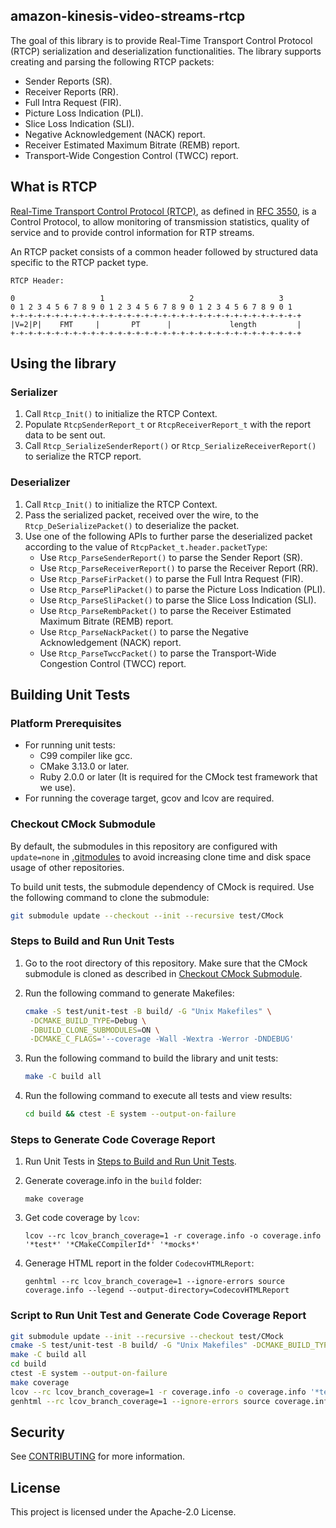 ## amazon-kinesis-video-streams-rtcp

The goal of this library is to provide Real-Time Transport Control Protocol
(RTCP) serialization and deserialization functionalities. The library supports
creating and parsing the following RTCP packets:
* Sender Reports (SR).
* Receiver Reports (RR).
* Full Intra Request (FIR).
* Picture Loss Indication (PLI).
* Slice Loss Indication (SLI).
* Negative Acknowledgement (NACK) report.
* Receiver Estimated Maximum Bitrate (REMB) report.
* Transport-Wide Congestion Control (TWCC) report.

## What is RTCP

[Real-Time Transport Control Protocol (RTCP)](https://en.wikipedia.org/wiki/RTP_Control_Protocol),
as defined in [RFC 3550](https://datatracker.ietf.org/doc/html/rfc3550), is a
Control Protocol, to allow monitoring of transmission statistics, quality of
service and to provide control information for RTP streams.

An RTCP packet consists of a common header followed by structured data specific
to the RTCP packet type.

```
RTCP Header:

0                   1                   2                   3
0 1 2 3 4 5 6 7 8 9 0 1 2 3 4 5 6 7 8 9 0 1 2 3 4 5 6 7 8 9 0 1
+-+-+-+-+-+-+-+-+-+-+-+-+-+-+-+-+-+-+-+-+-+-+-+-+-+-+-+-+-+-+-+-+
|V=2|P|    FMT     |       PT      |             length         |
+-+-+-+-+-+-+-+-+-+-+-+-+-+-+-+-+-+-+-+-+-+-+-+-+-+-+-+-+-+-+-+-+

```

## Using the library

### Serializer

1. Call `Rtcp_Init()` to initialize the RTCP Context.
2. Populate `RtcpSenderReport_t` or `RtcpReceiverReport_t` with the report data
   to be sent out.
3. Call `Rtcp_SerializeSenderReport()` or `Rtcp_SerializeReceiverReport()` to
   serialize the RTCP report.

### Deserializer

1. Call `Rtcp_Init()` to initialize the RTCP Context.
2. Pass the serialized packet, received over the wire, to the
   `Rtcp_DeSerializePacket()` to deserialize the packet.
3. Use one of the following APIs to further parse the deserialized packet
   according to the value of `RtcpPacket_t.header.packetType`:
    * Use `Rtcp_ParseSenderReport()` to parse the Sender Report (SR).
    * Use `Rtcp_ParseReceiverReport()` to parse the Receiver Report (RR).
    * Use `Rtcp_ParseFirPacket()` to parse the Full Intra Request (FIR).
    * Use `Rtcp_ParsePliPacket()` to parse the Picture Loss Indication (PLI).
    * Use `Rtcp_ParseSliPacket()` to parse the Slice Loss Indication (SLI).
    * Use `Rtcp_ParseRembPacket()` to parse the Receiver Estimated Maximum
      Bitrate (REMB) report.
    * Use `Rtcp_ParseNackPacket()` to parse the Negative Acknowledgement (NACK)
      report.
    * Use `Rtcp_ParseTwccPacket()` to parse the Transport-Wide Congestion
      Control (TWCC) report.

## Building Unit Tests

### Platform Prerequisites

- For running unit tests:
    - C99 compiler like gcc.
    - CMake 3.13.0 or later.
    - Ruby 2.0.0 or later (It is required for the CMock test framework that we
      use).
- For running the coverage target, gcov and lcov are required.

### Checkout CMock Submodule

By default, the submodules in this repository are configured with `update=none`
in [.gitmodules](./.gitmodules) to avoid increasing clone time and disk space
usage of other repositories.

To build unit tests, the submodule dependency of CMock is required. Use the
following command to clone the submodule:

```sh
git submodule update --checkout --init --recursive test/CMock
```

### Steps to Build and Run Unit Tests

1. Go to the root directory of this repository. Make sure that the CMock
   submodule is cloned as described in [Checkout CMock Submodule](#checkout-cmock-submodule).
2. Run the following command to generate Makefiles:

    ```sh
    cmake -S test/unit-test -B build/ -G "Unix Makefiles" \
     -DCMAKE_BUILD_TYPE=Debug \
     -DBUILD_CLONE_SUBMODULES=ON \
     -DCMAKE_C_FLAGS='--coverage -Wall -Wextra -Werror -DNDEBUG'
    ```
3. Run the following command to build the library and unit tests:

    ```sh
    make -C build all
    ```
4. Run the following command to execute all tests and view results:

    ```sh
    cd build && ctest -E system --output-on-failure
    ```

### Steps to Generate Code Coverage Report

1. Run Unit Tests in [Steps to Build and Run Unit Tests](#steps-to-build-and-run-unit-tests).
2. Generate coverage.info in the `build` folder:

    ```
    make coverage
    ```
3. Get code coverage by `lcov`:

    ```
    lcov --rc lcov_branch_coverage=1 -r coverage.info -o coverage.info '*test*' '*CMakeCCompilerId*' '*mocks*'
    ```
4. Generage HTML report in the folder `CodecovHTMLReport`:

    ```
    genhtml --rc lcov_branch_coverage=1 --ignore-errors source coverage.info --legend --output-directory=CodecovHTMLReport
    ```

### Script to Run Unit Test and Generate Code Coverage Report

```sh
git submodule update --init --recursive --checkout test/CMock
cmake -S test/unit-test -B build/ -G "Unix Makefiles" -DCMAKE_BUILD_TYPE=Debug -DBUILD_CLONE_SUBMODULES=ON -DCMAKE_C_FLAGS='--coverage -Wall -Wextra -Werror -DNDEBUG -DLIBRARY_LOG_LEVEL=LOG_DEBUG'
make -C build all
cd build
ctest -E system --output-on-failure
make coverage
lcov --rc lcov_branch_coverage=1 -r coverage.info -o coverage.info '*test*' '*CMakeCCompilerId*' '*mocks*'
genhtml --rc lcov_branch_coverage=1 --ignore-errors source coverage.info --legend --output-directory=CodecovHTMLReport
```

## Security

See [CONTRIBUTING](CONTRIBUTING.md#security-issue-notifications) for more information.

## License

This project is licensed under the Apache-2.0 License.
